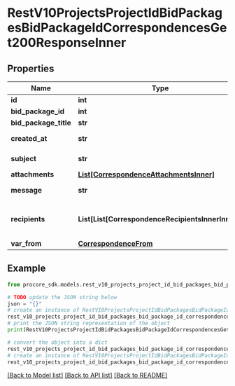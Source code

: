 # RestV10ProjectsProjectIdBidPackagesBidPackageIdCorrespondencesGet200ResponseInner


## Properties

Name | Type | Description | Notes
------------ | ------------- | ------------- | -------------
**id** | **int** | ID | [optional] 
**bid_package_id** | **int** | Bid package ID | [optional] 
**bid_package_title** | **str** | Bid package title | [optional] 
**created_at** | **str** | Correspondence created-at | [optional] 
**subject** | **str** | Subject within Correspondence | [optional] 
**attachments** | [**List[CorrespondenceAttachmentsInner]**](CorrespondenceAttachmentsInner.md) |  | [optional] 
**message** | **str** | Body of Correspondence | [optional] 
**recipients** | **List[List[CorrespondenceRecipientsInnerInner]]** | List of recipient names Correspondence was sent to | [optional] 
**var_from** | [**CorrespondenceFrom**](CorrespondenceFrom.md) |  | [optional] 

## Example

```python
from procore_sdk.models.rest_v10_projects_project_id_bid_packages_bid_package_id_correspondences_get200_response_inner import RestV10ProjectsProjectIdBidPackagesBidPackageIdCorrespondencesGet200ResponseInner

# TODO update the JSON string below
json = "{}"
# create an instance of RestV10ProjectsProjectIdBidPackagesBidPackageIdCorrespondencesGet200ResponseInner from a JSON string
rest_v10_projects_project_id_bid_packages_bid_package_id_correspondences_get200_response_inner_instance = RestV10ProjectsProjectIdBidPackagesBidPackageIdCorrespondencesGet200ResponseInner.from_json(json)
# print the JSON string representation of the object
print(RestV10ProjectsProjectIdBidPackagesBidPackageIdCorrespondencesGet200ResponseInner.to_json())

# convert the object into a dict
rest_v10_projects_project_id_bid_packages_bid_package_id_correspondences_get200_response_inner_dict = rest_v10_projects_project_id_bid_packages_bid_package_id_correspondences_get200_response_inner_instance.to_dict()
# create an instance of RestV10ProjectsProjectIdBidPackagesBidPackageIdCorrespondencesGet200ResponseInner from a dict
rest_v10_projects_project_id_bid_packages_bid_package_id_correspondences_get200_response_inner_from_dict = RestV10ProjectsProjectIdBidPackagesBidPackageIdCorrespondencesGet200ResponseInner.from_dict(rest_v10_projects_project_id_bid_packages_bid_package_id_correspondences_get200_response_inner_dict)
```
[[Back to Model list]](../README.md#documentation-for-models) [[Back to API list]](../README.md#documentation-for-api-endpoints) [[Back to README]](../README.md)


